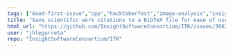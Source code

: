 ```yaml
---
tags: ["Good-first-issue","cpp","hacktoberfest","image-analysis","insight-toolkit","itk","medical-imaging","numfocus","open-science","open-source","python","reproducible-research","scientific-computing","typeDocumentation"]
title: "Save scientific work citations to a BibTeX file for ease of use in Doxygen"
html_url: "https://github.com/InsightSoftwareConsortium/ITK/issues/3662"
user: "jhlegarreta"
repo: "InsightSoftwareConsortium/ITK"
---
```


